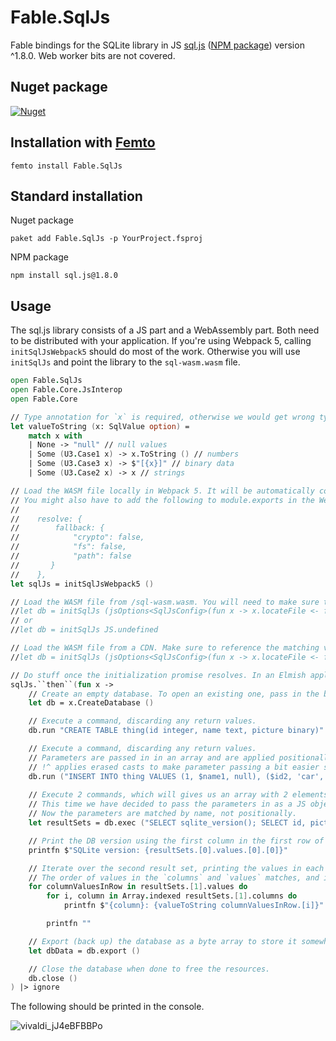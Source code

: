 ﻿# Fable.SqlJs

Fable bindings for the SQLite library in JS [sql.js](https://github.com/sql-js/sql.js) ([NPM package](https://www.npmjs.com/package/sql.js)) version ^1.8.0. Web worker bits are not covered.

## Nuget package
[![Nuget](https://img.shields.io/nuget/v/Fable.SqlJs.svg?colorB=green)](https://www.nuget.org/packages/Fable.SqlJs)

## Installation with [Femto](https://github.com/Zaid-Ajaj/Femto)

```
femto install Fable.SqlJs
```

## Standard installation

Nuget package

```
paket add Fable.SqlJs -p YourProject.fsproj
```

NPM package

```
npm install sql.js@1.8.0
```

## Usage

The sql.js library consists of a JS part and a WebAssembly part. Both need to be distributed with your application. If you're using Webpack 5, calling `initSqlJsWebpack5` should do most of the work. Otherwise you will use `initSqlJs` and point the library to the `sql-wasm.wasm` file.

```fsharp
open Fable.SqlJs
open Fable.Core.JsInterop
open Fable.Core

// Type annotation for `x` is required, otherwise we would get wrong type matches.
let valueToString (x: SqlValue option) =
    match x with
    | None -> "null" // null values
    | Some (U3.Case1 x) -> x.ToString () // numbers
    | Some (U3.Case3 x) -> $"[{x}]" // binary data
    | Some (U3.Case2 x) -> x // strings

// Load the WASM file locally in Webpack 5. It will be automatically copied by Webpack as an asset.
// You might also have to add the following to module.exports in the Webpack config file:
//
//    resolve: {
//        fallback: {
//            "crypto": false,
//            "fs": false,
//            "path": false
//       }
//    },
let sqlJs = initSqlJsWebpack5 ()

// Load the WASM file from /sql-wasm.wasm. You will need to make sure to deploy this file to the web server.
//let db = initSqlJs (jsOptions<SqlJsConfig>(fun x -> x.locateFile <- fun f -> f))
// or
//let db = initSqlJs JS.undefined

// Load the WASM file from a CDN. Make sure to reference the matching version.
//let db = initSqlJs (jsOptions<SqlJsConfig>(fun x -> x.locateFile <- fun f -> $"https://cdnjs.cloudflare.com/ajax/libs/sql.js/1.8.0/{f}"))

// Do stuff once the initialization promise resolves. In an Elmish application you will typically want to pass `sqlJs` to `Cmd.OfPromise.either`.
sqlJs.``then``(fun x ->
    // Create an empty database. To open an existing one, pass in the byte array as the parameter instead.
    let db = x.CreateDatabase ()

    // Execute a command, discarding any return values.
    db.run "CREATE TABLE thing(id integer, name text, picture binary)"

    // Execute a command, discarding any return values.
    // Parameters are passed in in an array and are applied positionally.
    // !^ applies erased casts to make parameter passing a bit easier since the JS API is very dynamic.
    db.run ("INSERT INTO thing VALUES (1, $name1, null), ($id2, 'car', null), (3, $name3, $picture3)", !^[| !^"ball"; !^2.; !!null; !^[| 222uy; 223uy |] |])
    
    // Execute 2 commands, which will gives us an array with 2 elements with the rows returned by each command.
    // This time we have decided to pass the parameters in as a JS object, which we are constructing using an anonymous record.
    // Now the parameters are matched by name, not positionally.
    let resultSets = db.exec ("SELECT sqlite_version(); SELECT id, picture, name FROM thing WHERE id > $id", !^{| ``$id`` = 1 |})

    // Print the DB version using the first column in the first row of the first result set.
    printfn $"SQLite version: {resultSets.[0].values.[0].[0]}"

    // Iterate over the second result set, printing the values in each row.
    // The order of values in the `columns` and `values` matches, and is the same as the order in the SELECT clause.
    for columnValuesInRow in resultSets.[1].values do
        for i, column in Array.indexed resultSets.[1].columns do
            printfn $"{column}: {valueToString columnValuesInRow.[i]}"

        printfn ""

    // Export (back up) the database as a byte array to store it somewhere.
    let dbData = db.export ()

    // Close the database when done to free the resources.
    db.close ()
) |> ignore
```

The following should be printed in the console.

![vivaldi_jJ4eBFBBPo](https://user-images.githubusercontent.com/5063478/189690952-e5ce4f67-c8aa-40d9-88ff-a7e3fce355e0.png)
